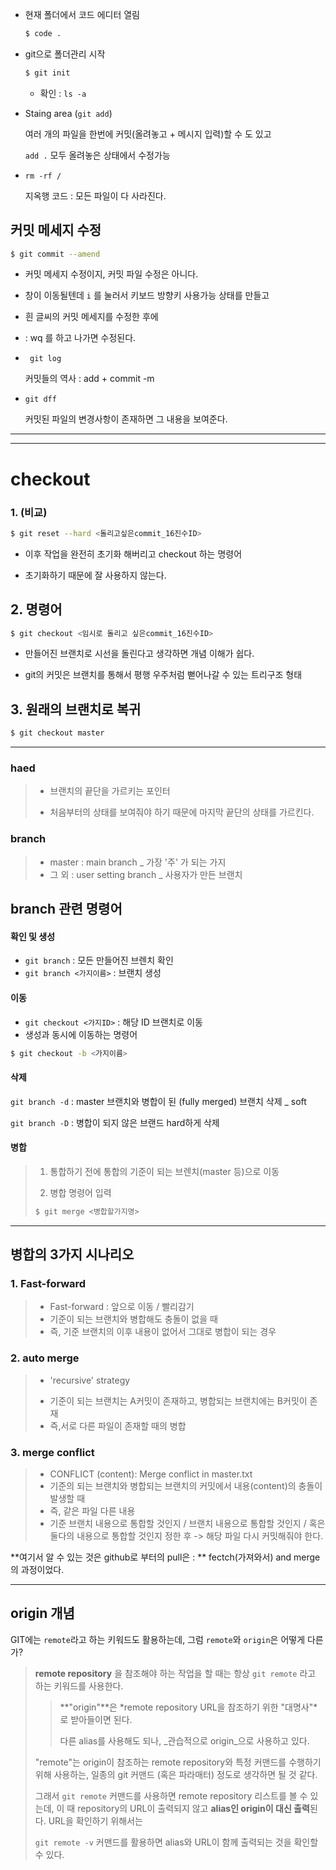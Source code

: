 - 현재 폴더에서 코드 에디터  열림

  ```bash
  $ code . 
  ```



- git으로 폴더관리 시작

  ```bash
  $ git init
  ```

  - 확인 : `ls -a`



- Staing area (`git add`) 

  여러 개의 파일을 한번에 커밋(올려놓고 + 메시지 입력)할 수 도 있고

  `add .` 모두 올려놓은 상태에서 수정가능



- `rm -rf /`

  지옥행 코드 : 모든 파일이 다 사라진다.



## 커밋 메세지 수정

```bash
$ git commit --amend
```

- 커밋 메세지 수정이지, 커밋 파일 수정은 아니다.
- 창이 이동될텐데 `i`  를 눌러서 키보드 방향키 사용가능 상태를 만들고
- 흰 글씨의 커밋 메세지를 수정한 후에 
- : wq 를 하고 나가면 수정된다. 



- ` git log`

  커밋들의 역사  : add + commit -m



- `git dff`

  커밋된 파일의 변경사항이 존재하면 그 내용을 보여준다.



---

---



# checkout



### 1. (비교) 

```bash
$ git reset --hard <돌리고싶은commit_16진수ID>
```

- 이후 작업을 완전히 초기화 해버리고 checkout 하는 명령어

- 초기화하기 때문에 잘 사용하지 않는다.





## 2. 명령어 

```bash
$ git checkout <임시로 돌리고 싶은commit_16진수ID>
```

- 만들어진 브랜치로 시선을 돌린다고 생각하면 개념 이해가 쉽다.

- git의 커밋은 브랜치를 통해서 평행 우주처럼 뻗어나갈 수 있는 트리구조 형태 





## 3. 원래의 브랜치로 복귀

```bash
$ git checkout master
```





---



### **haed**

> - 브랜치의 끝단을 가르키는 포인터  
>
> - 처음부터의 상태를 보여줘야 하기 때문에 마지막 끝단의 상태를 가르킨다. 





### branch

>- master : main branch _  가장 '주' 가 되는 가지 
>- 그 외  : user setting branch  _  사용자가 만든 브랜치 



## branch 관련 명령어 

#### 확인 및 생성

- `git branch` :  모든 만들어진 브렌치 확인
- `git branch <가지이름>`  : 브랜치 생성



#### 이동

- `git checkout <가지ID>` : 해당 ID 브랜치로 이동
- 생성과 동시에 이동하는 명령어 

```bash
$ git checkout -b <가지이름>
```





#### 삭제

`git branch -d` :  master 브랜치와 병합이 된 (fully merged) 브랜치 삭제 _ soft

`git branch -D` : 병합이 되지 않은 브랜드 hard하게 삭제 





#### 병합

>1. 통합하기 전에 통합의 기준이 되는 브렌치(master 등)으로 이동
>
>2. 병합 명령어 입력
>
>   ```bash
>   $ git merge <병합할가지명>
>   ```
>
>   





----



## 병합의 3가지 시나리오 

### 1. Fast-forward

>- Fast-forward : 앞으로 이동 / 빨리감기
>- 기준이 되는 브랜치와 병합해도 충돌이 없을 때 
>- 즉, 기준 브랜치의 이후 내용이 없어서 그대로 병합이 되는 경우
>
>

### 2. auto merge

>- 'recursive' strategy
>
>* 기준이 되는 브랜치는 A커밋이 존재하고,  병합되는 브랜치에는 B커밋이 존재
>* 즉,서로 다른 파일이 존재할 때의 병합



### 3. merge conflict

>- CONFLICT (content): Merge conflict in master.txt
>- 기준의 되는 브랜치와 병합되는 브랜치의 커밋에서 내용(content)의 충돌이 발생할 때
>- 즉, 같은 파일 다른 내용
>- 기준 브랜치 내용으로 통합할 것인지 / 브랜치 내용으로 통합할 것인지 / 혹은 둘다의 내용으로 통합할 것인지 정한 후  -> 해당 파일 다시 커밋해줘야 한다.





**여기서 알 수 있는 것은 github로 부터의 pull은  : ** fectch(가져와서) and merge의 과정이었다.







---

## origin 개념 

GIT에는 `remote`라고 하는 키워드도 활용하는데, 그럼 `remote`와 `origin`은 어떻게 다른가?

> **remote repository** 을 참조해야 하는 작업을 할 때는 항상 `git remote` 라고 하는 키워드를 사용한다.
>
> > **"origin"**은 *remote repository URL을 참조하기 위한 "대명사"*로 받아들이면 된다.
> >
> > 다른 alias를 사용해도 되나, _관습적으로 origin_으로 사용하고 있다.
>
> "remote"는 origin이 참조하는 remote repository와 특정 커맨드를 수행하기 위해 사용하는,
> 일종의 git 커맨드 (혹은 파라매터) 정도로 생각하면 될 것 같다.
>
> 그래서 `git remote` 커맨드를 사용하면 remote repository 리스트를 볼 수 있는데,
> 이 때 repository의 URL이 출력되지 않고 **alias인 origin이 대신 출력**된다.
> URL을 확인하기 위해서는
>
> `git remote -v` 커맨드를 활용하면 alias와 URL이 함께 출력되는 것을 확인할 수 있다.
